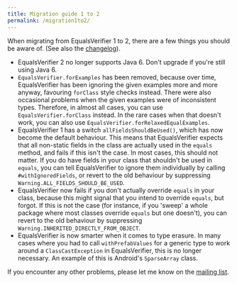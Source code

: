 ```yaml
---
title: Migration guide 1 to 2
permalink: /migration1to2/
---
```

When migrating from EqualsVerifier 1 to 2, there are a few things you should be aware of. (See also the [changelog](/equalsverifier/changelog#2.x)).

* EqualsVerifier 2 no longer supports Java 6. Don't upgrade if you're still using Java 6.
* `EqualsVerifier.forExamples` has been removed, because over time, EqualsVerifier has been ignoring the given examples more and more anyway, favouring `forClass` style checks instead. There were also occasional problems when the given examples were of inconsistent  types. Therefore, in almost all cases, you can use `EqualsVerifier.forClass` instead. In the rare cases when that doesn't work, you can also use `EqualsVerifier.forRelaxedEqualExamples`.
* EqualsVerifier 1 has a switch `allFieldsShouldBeUsed()`, which has now become the default behaviour. This means that EqualsVerifier expects that all non-static fields in the class are actually used in the `equals` method, and fails if this isn't the case. In most cases, this should not matter. If you do have fields in your class that shouldn't be used in `equals`, you can tell EqualsVerifier to ignore them individually by calling `#withIgnoredFields`, or revert to the old behaviour by suppressing `Warning.ALL_FIELDS_SHOULD_BE_USED`.
* EqualsVerifier now fails if you don't actually override `equals` in your class, because this might signal that you intend to override `equals`, but forgot. If this is not the case (for instance, if you 'sweep' a whole package where most classes override `equals` but one doesn't), you can revert to the old behaviour by suppressing `Warning.INHERITED_DIRECTLY_FROM_OBJECT`.
* EqualsVerifier is now smarter when it comes to type erasure. In many cases where you had to call `withPrefabValues` for a generic type to work around a `ClassCastException` in EqualsVerifier, this is no longer necessary. An example of this is Android's `SparseArray` class.

If you encounter any other problems, please let me know on the [mailing list](https://groups.google.com/forum/?fromgroups#!forum/equalsverifier).

